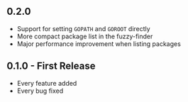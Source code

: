 ## 0.2.0
* Support for setting `GOPATH` and `GOROOT` directly
* More compact package list in the fuzzy-finder
* Major performance improvement when listing packages

## 0.1.0 - First Release
* Every feature added
* Every bug fixed

